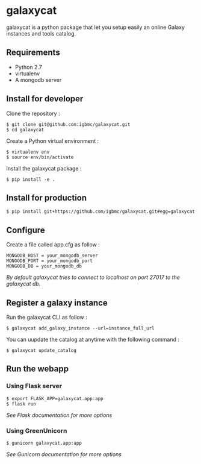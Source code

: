 # galaxycat

galaxycat is a python package that let you setup easily an online Galaxy instances and tools catalog.

## Requirements

  * Python 2.7
  * virtualenv
  * A mongodb server

## Install for developer

Clone the repository :

    $ git clone git@github.com:igbmc/galaxycat.git
    $ cd galaxycat

Create a Python virtual environment :

    $ virtualenv env
    $ source env/bin/activate

Install the galaxycat package :

    $ pip install -e .

## Install for production

    $ pip install git+https://github.com/igbmc/galaxycat.git#egg=galaxycat

## Configure

Create a file called app.cfg as follow :

    MONGODB_HOST = your_mongodb_server
    MONGODB_PORT = your_mongodb_port
    MONGODB_DB = your_mongodb_db

*By default galaxycat tries to connect to localhost on port 27017 to the galaxycat db.*

## Register a galaxy instance

Run the galaxycat CLI as follow :

    $ galaxycat add_galaxy_instance --url=instance_full_url

You can uupdate the catalog at anytime with the following command :

    $ galaxycat update_catalog

## Run the webapp

### Using Flask server

    $ export FLASK_APP=galaxycat.app:app
    $ flask run

*See Flask documentation for more options*

### Using GreenUnicorn

    $ gunicorn galaxycat.app:app

*See Gunicorn documentation for more options*
